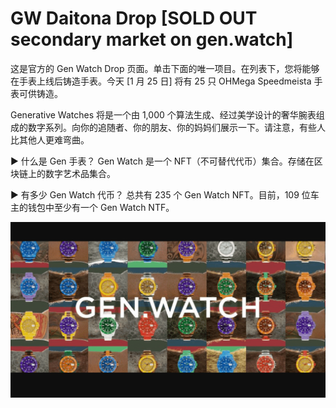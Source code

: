 # GW Daitona Drop [SOLD OUT secondary market on gen.watch]

这是官方的 Gen Watch Drop 页面。单击下面的唯一项目。在列表下，您将能够在手表上线后铸造手表。今天 [1 月 25 日] 将有 25 只 OHMega Speedmeista 手表可供铸造。

Generative Watches 将是一个由 1,000 个算法生成、经过美学设计的奢华腕表组成的数字系列。向你的追随者、你的朋友、你的妈妈们展示一下。请注意，有些人比其他人更难弯曲。

▶ 什么是 Gen 手表？
Gen Watch 是一个 NFT（不可替代代币）集合。存储在区块链上的数字艺术品集合。

▶ 有多少 Gen Watch 代币？
总共有 235 个 Gen Watch NFT。目前，109 位车主的钱包中至少有一个 Gen Watch NTF。

![nft](51323_new.png)
